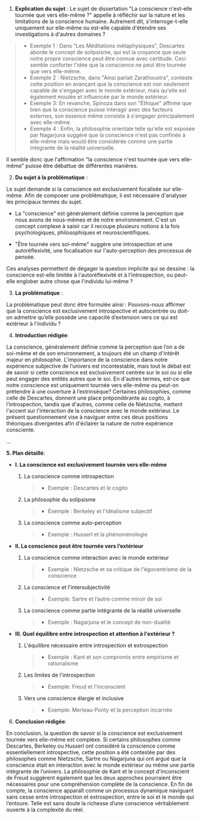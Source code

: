 1. **Explication du sujet** :
Le sujet de dissertation "La conscience n'est-elle tournée que vers elle-même ?" appelle à réfléchir sur la nature et les limitations de la conscience humaine. Autrement dit, s'interroge-t-elle uniquement sur elle-même ou est-elle capable d'étendre ses investigations à d'autres domaines ?

> - Exemple 1 : Dans "Les Méditations métaphysiques", Descartes aborde le concept de solipsisme, qui est la croyance que seule notre propre conscience peut être connue avec certitude. Ceci semble conforter l'idée que la conscience ne peut être tournée que vers elle-même.
> - Exemple 2 : Nietzsche, dans "Ainsi parlait Zarathoustra", conteste cette position en avançant que la conscience est non seulement capable de s'engager avec le monde extérieur, mais qu'elle est également moulée et influencée par le monde extérieur.
> - Exemple 3: En revanche, Spinoza dans son "Éthique" affirme que bien que la conscience puisse interagir avec des facteurs externes, son essence même consiste à s'engager principalement avec elle-même. 
> - Exemple 4 : Enfin, la philosophie orientale telle qu'elle est exposée par Nagarjuna suggère que la conscience n'est pas confinée à elle-même mais would être considérée comme une partie intégrante de la réalité universelle. 

Il semble donc que l'affirmation "la conscience n'est tournée que vers elle-même" puisse être débattue de différentes manières.

2. **Du sujet à la problématique** :

Le sujet demande si la conscience est exclusivement focalisée sur elle-même. Afin de composer une problématique, il est nécessaire d'analyser les principaux termes du sujet.

- La "conscience" est généralement définie comme la perception que nous avons de nous-mêmes et de notre environnement. C'est un concept complexe à saisir car il recoupe plusieurs notions à la fois psychologiques, philosophiques et neuroscientifiques.

- "Être tournée vers soi-même" suggère une introspection et une autoréflexivité, une focalisation sur l'auto-perception des processus de pensée.

Ces analyses permettent de dégager la question implicite qui se dessine : la conscience est-elle limitée à l'autoréflexivité et à l'introspection, ou peut-elle englober autre chose que l'individu lui-même ?

3. **La problématique** :

La problématique peut donc être formulée ainsi : Pouvons-nous affirmer que la conscience est exclusivement introspective et autocentrée ou doit-on admettre qu’elle possède une capacité d’extension vers ce qui est extérieur à l'individu ?

4. **Introduction rédigée**: 

La conscience, généralement définie comme la perception que l’on a de soi-même et de son environnement, a toujours été un champ d'intérêt majeur en philosophie. L'importance de la conscience dans notre expérience subjective de l’univers est incontestable, mais tout le débat est de savoir si cette conscience est exclusivement centrée sur le soi ou si elle peut engager des entités autres que le soi. En d'autres termes, est-ce que notre conscience est uniquement tournée vers elle-même ou peut-on prétendre à une ouverture à l’extrinsèque? Certaines philosophies, comme celle de Descartes, donnent une place prépondérante au cogito, à l’introspection, tandis que d'autres, comme celle de Nietzsche, mettent l'accent sur l'interaction de la conscience avec le monde extérieur. Le présent questionnement vise à naviguer entre ces deux positions théoriques divergentes afin d'éclairer la nature de notre expérience consciente.

...

**5. Plan détaillé**:

* **I. La conscience est exclusivement tournée vers elle-même**

    1. La conscience comme introspection
          > - Exemple : Descartes et le cogito
    2.  La philosophie du solipsisme
          > - Exemple : Berkeley et l'idéalisme subjectif
    3.  La conscience comme auto-perception
          > - Exemple : Husserl et la phénoménologie

* **II. La conscience peut être tournée vers l’extérieur**

    1. La conscience comme interaction avec le monde extérieur
          > - Exemple : Nietzsche et sa critique de l'égocentrisme de la conscience
    2.  La conscience et l'intersubjectivité
          > - Exemple: Sartre et l’autre comme miroir de soi
    3.  La conscience comme partie intégrante de la réalité universelle
          > - Exemple : Nagarjuna et le concept de non-dualité

* **III. Quel équilibre entre introspection et attention à l'extérieur ?**

    1. L'équilibre nécessaire entre introspection et extrospection
          > - Exemple : Kant et son compromis entre empirisme et rationalisme
    2.  Les limites de l'introspection
          > - Exemple: Freud et l'inconscient 
    3.  Vers une conscience élargie et inclusive
          > - Exemple: Merleau-Ponty et la perception incarnée

6. **Conclusion rédigée**: 

En conclusion, la question de savoir si la conscience est exclusivement tournée vers elle-même est complexe. Si certains philosophes comme Descartes, Berkeley ou Husserl ont considéré la conscience comme essentiellement introspective, cette position a été contestée par des philosophes comme Nietzsche, Sartre ou Nagarjuna qui ont argué que la conscience était en interaction avec le monde extérieur ou même une partie intégrante de l’univers. La philosophie de Kant et le concept d'inconscient de Freud suggèrent également que les deux approches pourraient être nécessaires pour une compréhension complète de la conscience. En fin de compte, la conscience apparaît comme un processus dynamique naviguant sans cesse entre introspection et extrospection, entre le soi et le monde qui l’entoure. Telle est sans doute la richesse d’une conscience véritablement ouverte à la complexité du réel.
